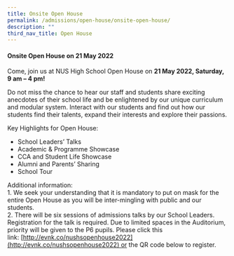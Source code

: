 ```yaml
---
title: Onsite Open House
permalink: /admissions/open-house/onsite-open-house/
description: ""
third_nav_title: Open House
---
```

#### **Onsite Open House on 21 May 2022**
Come, join us at NUS High School Open House on **21 May 2022, Saturday, 9 am – 4 pm!**

Do not miss the chance to hear our staff and students share exciting anecdotes of their school life and be enlightened by our unique curriculum and modular system. Interact with our students and find out how our students find their talents, expand their interests and explore their passions.

Key Highlights for Open House:
*   School Leaders’ Talks
*   Academic & Programme Showcase
*   CCA and Student Life Showcase
*   Alumni and Parents’ Sharing
*   School Tour

Additional information:<br>
1\.  We seek your understanding that it is mandatory to put on mask for the entire Open House as you will be inter-mingling with public and our students.<br>
2\.  There will be six sessions of admissions talks by our School Leaders. Registration for the talk is required. Due to limited spaces in the Auditorium, priority will be given to the P6 pupils. Please click this link: [http://evnk.co/nushsopenhouse2022](http://evnk.co/nushsopenhouse2022) or the QR code below to register.